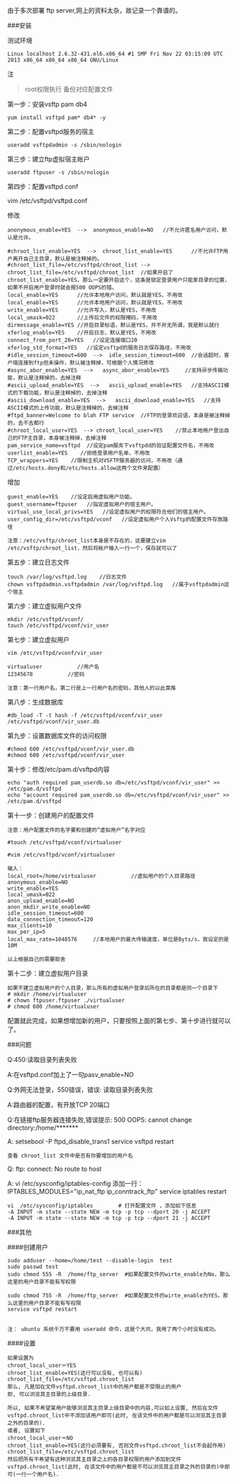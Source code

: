 
由于多次部署 ftp server,网上的资料太杂，故记录一个靠谱的。


###安装

测试环境 

	Linux localhost 2.6.32-431.el6.x86_64 #1 SMP Fri Nov 22 03:15:09 UTC 2013 x86_64 x86_64 x86_64 GNU/Linux
	
注
> root权限执行
> 备份对应配置文件

第一步：安装vsftp pam db4

	yum install vsftpd pam* db4* -y
	
第二步：配置vsftpd服务的宿主

	useradd vsftpdadmin -s /sbin/nologin

第三步：建立ftp虚拟宿主帐户 
	
	useradd ftpuser -s /sbin/nologin

第四步：配置vsftpd.conf

vim /etc/vsftpd/vsftpd.conf

修改

	anonymous_enable=YES  -->  anonymous_enable=NO   //不允许匿名用户访问，默认是允许。 

	#chroot_list_enable=YES  -->  chroot_list_enable=YES      //不允许FTP用户离开自己主目录，默认是被注释掉的。
	#chroot_list_file=/etc/vsftpd/chroot_list --> chroot_list_file=/etc/vsftpd/chroot_list  //如果开启了chroot_list_enable=YES，那么一定要开启这个，这条是锁定登录用户只能家目录的位置，如果不开启用户登录时就会报500 OOPS的错。 
	local_enable=YES      //允许本地用户访问，默认就是YES，不用改 
	local_enable=YES      //允许本地用户访问，默认就是YES，不用改
	write_enable=YES      //允许写入，默认是YES，不用改
	local_umask=022       //上传后文件的权限掩码，不用改
	dirmessage_enable=YES //开启目录标语，默认是YES，开不开无所谓，我是默认就行
	xferlog_enable=YES    //开启日志，默认是YES，不用改
	connect_from_port_20=YES   //设定连接端口20
	xferlog_std_format=YES   //设定vsftpd的服务日志保存路径，不用改 
	#idle_session_timeout=600  -->  idle_session_timeout=600  //会话超时，客户端连接到ftp但未操作，默认被注释掉，可根据个人情况修改
	#async_abor_enable=YES  -->   async_abor_enable=YES     //支持异步传输功能，默认是注释掉的，去掉注释
	#ascii_upload_enable=YES  -->   ascii_upload_enable=YES   //支持ASCII模式的下载功能，默认是注释掉的，去掉注释
	#ascii_download_enable=YES  -->   ascii_download_enable=YES   //支持ASCII模式的上传功能，默认是注释掉的，去掉注释
	#ftpd_banner=Welcome to blah FTP service  //FTP的登录欢迎语，本身是被注释掉的，去不去都行
	#chroot_local_user=YES  --> chroot_local_user=YES    //禁止本地用户登出自己的FTP主目录，本身被注释掉，去掉注释
	pam_service_name=vsftpd  //设定pam服务下vsftpdd的验证配置文件名，不用改
	userlist_enable=YES    //拒绝登录用户名单，不用改
	TCP_wrappers=YES    //限制主机对VSFTP服务器的访问，不用改（通过/etc/hosts.deny和/etc/hosts.allow这两个文件来配置）

增加

	guest_enable=YES    //设定启用虚拟用户功能。
	guest_username=ftpuser   //指定虚拟用户的宿主用户。
	virtual_use_local_privs=YES   //设定虚拟用户的权限符合他们的宿主用户。
	user_config_dir=/etc/vsftpd/vconf   //设定虚拟用户个人Vsftp的配置文件存放路径

	注意：/etc/vsftp/chroot_list本身是不存在的，这要建立vim /etc/vsftp/chroot_list，然后将帐户输入一行一个，保存就可以了




第五步：建立日志文件

	touch /var/log/vsftpd.log    //日志文件
	chown vsftpdadmin.vsftpdadmin /var/log/vsftpd.log   //属于vsftpdadmin这个宿主
	
第六步：建立虚拟用户文件

	mkdir /etc/vsftpd/vconf/ 
	touch /etc/vsftpd/vconf/vir_user
	
第七步：建立虚拟用户 

	vim /etc/vsftpd/vconf/vir_user
	
	virtualuser           //用户名
	12345678           //密码
	
	注意：第一行用户名，第二行是上一行用户名的密码，其他人的以此类推

第八步：生成数据库

	#db_load -T -t hash -f /etc/vsftpd/vconf/vir_user /etc/vsftpd/vconf/vir_user.db
	
第九步：设置数据库文件的访问权限

	#chmod 600 /etc/vsftpd/vconf/vir_user.db
	#chmod 600 /etc/vsftpd/vconf/vir_user

第十步：修改/etc/pam.d/vsftpd内容

	echo "auth required pam_userdb.so db=/etc/vsftpd/vconf/vir_user" >> /etc/pam.d/vsftpd
	echo "account required pam_userdb.so db=/etc/vsftpd/vconf/vir_user" >> /etc/pam.d/vsftpd 
	
第十一步：创建用户的配置文件

	注意：用户配置文件的名字要和创建的“虚拟用户”名字对应
	
	#touch /etc/vsftpd/vconf/virtualuser
	
	#vim /etc/vsftpd/vconf/virtualuser
	
	输入：
	local_root=/home/virtualuser           //虚拟用户的个人目录路径
	anonymous_enable=NO
	write_enable=YES
	local_umask=022
	anon_upload_enable=NO
	anon_mkdir_write_enable=NO
	idle_session_timeout=600
	data_connection_timeout=120
	max_clients=10
	max_per_ip=5
	local_max_rate=1048576     //本地用户的最大传输速度，单位是Byts/s，我设定的是10M
	
	以上根据自己的需要取舍

第十二步：建立虚拟用户目录

	如果不建立虚拟用户的个人目录，那么所有的虚拟用户登录后所在的目录都是同一个目录下
	# mkdir /home/virtualuser
	# chown ftpuser.ftpuser ./virtualuser
	# chmod 600 /home/virtualuser
	
配置就此完成，如果想增加新的用户，只要按照上面的第七步、第十步进行就可以了。


###问题

Q:450:读取目录列表失败

A:在vsftpd.conf加上了一句pasv_enable=NO

Q:外网无法登录，550错误，错误: 读取目录列表失败

A:路由器的配置，有开放TCP 20端口

Q:在链接ftp服务器连接失败,错误提示:  500 OOPS: cannot change directory:/home/*******

A: 
	setsebool -P ftpd_disable_trans1
	service vsftpd restart

	查看 chroot_list 文件中是否有你要增加的用户名
	
Q: ftp: connect: No route to host 

A:
	vi /etc/sysconfig/iptables-config 
	添加一行：IPTABLES_MODULES="ip_nat_ftp ip_conntrack_ftp"
	service iptables restart
	
	vi  /etc/sysconfig/iptables        # 打开配置文件 ，添加如下信息
	-A INPUT -m state --state NEW -m tcp -p tcp --dport 20 -j ACCEPT
 	-A INPUT -m state --state NEW -m tcp -p tcp --dport 21 -j ACCEPT
 	
###其他
 
####创建用户
	
	sudo adduser --home=/home/test --disable-login  test
	sudo passwd test
	sudo chmod 555 -R  /home/ftp_server  #如果配置文件的wirte_enable为No，那么这里的用户目录不能有写权限

	sudo chmod 755 -R  /home/ftp_server  #如果配置文件的wirte_enable为YES，那么这里的用户目录不能有写权限
	service vsftpd restart


	注： ubuntu 系统千万不要用 useradd 命令，这是个大坑，我用了两个小时没有成功。


####设置

	如果设置为
	chroot_local_user＝YES
	chroot_list_enable=YES(这行可以没有, 也可以有)
	chroot_list_file=/etc/vsftpd.chroot_list
	那么, 凡是加在文件vsftpd.chroot_list中的用户都是不受限止的用户
	即, 可以浏览其主目录的上级目录.

	所以, 如果不希望某用户能够浏览其主目录上级目录中的内容,可以如上设置, 然后在文件vsftpd.chroot_list中不添加该用户即可(此时, 在该文件中的用户都是可以浏览其主目录之外的目录的).
	或者, 设置如下
	chroot_local_user＝NO
	chroot_list_enable=YES(这行必须要有, 否则文件vsftpd.chroot_list不会起作用)
	chroot_list_file=/etc/vsftpd.chroot_list
	然后把所有不希望有这种浏览其主目录之上的各目录权限的用户添加到文件vsftpd.chroot_list(此时, 在该文件中的用户都是不可以浏览其主目录之外的目录的)中即可(一行一个用户名).

